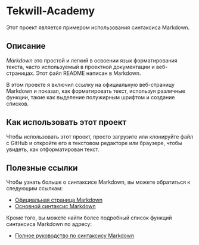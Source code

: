 # Tekwill-Academy
Этот проект является примером использования синтаксиса Markdown.
## Описание
*Markdown* это простой и легкий в освоении язык форматирования текста, часто используемый в проектной документации и веб-страницах. Этот файл README написан в Markdown.

В этом проекте я включил ссылку на официальную веб-страницу Markdown и показал, как форматировать текст, используя различные функции, такие как выделение полужирным шрифтом и создание списков.
## Как использовать этот проект
Чтобы использовать этот проект, просто загрузите или клонируйте файл с GitHub и откройте его в текстовом редакторе или браузере, чтобы увидеть, как отформатирован текст.
## Полезные ссылки
Чтобы узнать больше о синтаксисе Markdown, вы можете обратиться к следующим ссылкам:
- [Официальная страница Markdown](https://daringfireball.net/projects/markdown/)
- [Основной синтаксис Markdown](https://www.markdownguide.org/basic-syntax/)

Кроме того, вы можете найти более подробный список функций синтаксиса Markdown по адресу:
- [Полное руководство по синтаксису Markdown](https://www.markdownguide.org/extended-syntax/)